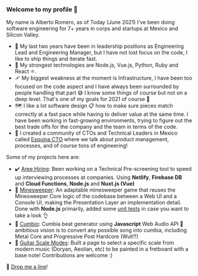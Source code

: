 ### Welcome to my profile 👋

My name is Alberto Romero, as of Today (June 2021) I've been doing software engineering for 7+ years in corps and startups at Mexico and Silicon Valley.

- 🍵 My last two years have been in leadership positions as Engineering Lead and Engineering Manager, but I have not lost focus on the code, I like to ship things and iterate fast.
- 🚀 My strongest technologies are Node.js, Vue.js, Python, Ruby and React ⚛️.
- 🩹 My biggest weakness at the moment is Infrastructure, I have been too focused on the code aspect and I have always been surrounded by people handling that part 😅 I know some things of course but not on a deep level. That's one of my goals for 2021 of course 💪
- 🗺️ I like a lot software design 📋 how to make sure pieces match correctly at a fast pace while having to deliver value at the same time. I have been working in fast-growing environments, trying to figure out the best trade offs for the company and the team in terms of the code.
- 🔄 I created a community of CTOs and Technical Leaders in Mexico called [Esquina CTO](https://www.esquinacto.com) where we talk about product management, processes, and of course tons of engineering!

Some of my projects here are:
- ✔️ [Aree Hiring](https://vigorous-euclid-2398c3.netlify.app/apply/1338cc67-f2ea-41ca-9c68-95d364b4c4ef): Been working on a Technical Pre-screening tool to speed up interviewing processes at companies. Using **Netlify**, **Firebase DB** and **Cloud Functions**, **Node.js** and **Nuxt.js (Vue)**
- 🚩 [Minesweeper](https://github.com/beeetooo/minesweeper): An adaptable minesweeper game that reuses the Minesweeper Core logic of the codebase between a Web UI and a Console UI, making the Presentation Layer an implementation detail. Done with **Node.js** primarily, added some [unit tests](https://github.com/beeetooo/minesweeper/tree/master/test) in case you want to take a look 👌
- 🕺 [Cumbio](https://beeetooo.github.io/cumbio/): Cumbia beat generator using **Javascript** Web Audio API 💃 ambitious vision is to convert any possible song into cumbia, including Metal Core and Progressive Post Hardcore (Wut!?)
- 🎸 [Guitar Scale Modes](https://guitarscalemodes.com): Built a page to select a specific scale from modern music (Doryan, Aeolian, etc) to be painted in a fretboard with a base note! Contributions are welcome :)

🚀 [Drop me a line](mailto:aromeronavia@gmail.com)!
